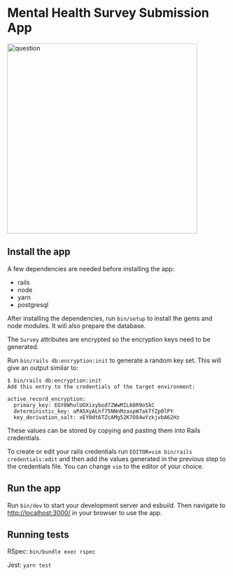 # Mental Health Survey Submission App

<img width="434" alt="question" src="https://github.com/user-attachments/assets/a28446a8-84d4-433d-b615-f60a1b309275">

## Install the app
A few dependencies are needed before installing the app:
- rails
- node
- yarn
- postgresql

After installing the dependencies, run `bin/setup` to install the gems and node modules. It will also prepare the database.

The `Survey` attributes are encrypted so the encryption keys need to be generated.

Run `bin/rails db:encryption:init` to generate a random key set. This will give an output similar to:
```
$ bin/rails db:encryption:init
Add this entry to the credentials of the target environment:

active_record_encryption:
  primary_key: EGY8WhulUOXixybod7ZWwMIL68R9o5kC
  deterministic_key: aPA5XyALhf75NNnMzaspW7akTfZp0lPY
  key_derivation_salt: xEY0dt6TZcAMg52K7O84wYzkjvbA62Hz
```

These values can be stored by copying and pasting them into Rails credentials.

To create or edit your rails credentials run `EDITOR=vim bin/rails credentials:edit` and then add the values generated in the previous step to the credentials file. You can change `vim` to the editor of your choice.

## Run the app

Run `bin/dev` to start your development server and esbuild. Then navigate to [http://localhost:3000/](http://localhost:3000/) in your browser to use the app.

## Running tests
RSpec: `bin/bundle exec rspec`

Jest: `yarn test`
